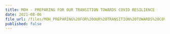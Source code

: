 ```yaml
---
title: MOH - PREPARING FOR OUR TRANSITION TOWARDS COVID RESILIENCE
date: 2021-08-06
file_url: /files/MOH_PREPARING%20FOR%20OUR%20TRANSITION%20TOWARDS%20COVID%20RESILIENCE.pdf
published: false
---
```


